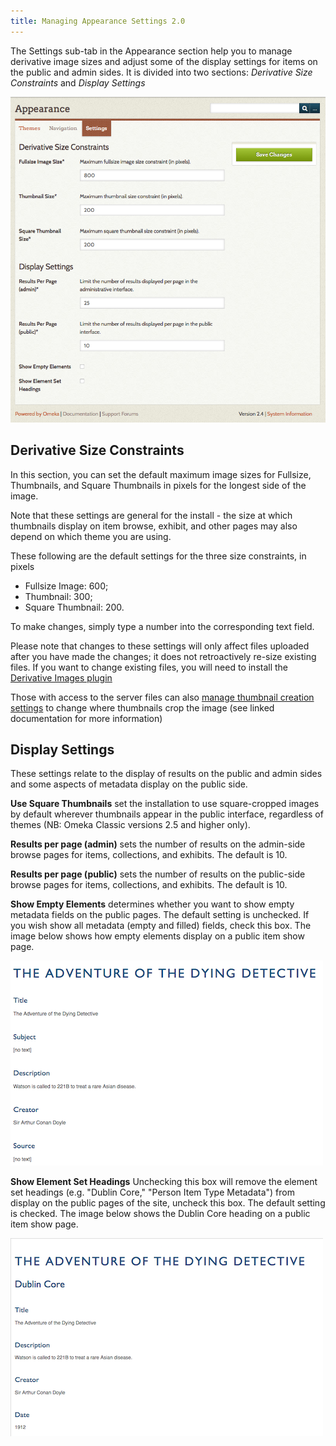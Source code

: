 ```yaml
---
title: Managing Appearance Settings 2.0
---
```


The Settings sub-tab in the Appearance section help you to manage derivative image sizes and adjust some of the display settings for items on the public and admin sides. It is divided into two sections: *Derivative Size Constraints* and *Display Settings*

![All appearance settings, screen cap.](/doc_files/appearSettings.png)

Derivative Size Constraints
----------------------------------------------------------------
In this section, you can set the default maximum image sizes for Fullsize, Thumbnails, and Square Thumbnails in pixels for the longest side of the image. 

Note that these settings are general for the install - the size at which thumbnails display on item browse, exhibit, and other pages may also depend on which theme you are using.

These following are the default settings for the three size constraints, in pixels

-   Fullsize Image: 600;
-   Thumbnail: 300;
-   Square Thumbnail: 200.

To make changes, simply type a number into the corresponding text field.

Please note that changes to these settings will only affect files uploaded after you have made the changes; it does not retroactively re-size existing files. If you want to change existing files, you will need to install the [Derivative Images plugin](../../Plugins/DerivativeImages.md)

Those with access to the server files can also [manage thumbnail creation settings](../../Technical/ConfiguringThumbnailCreation.md) to change where thumbnails crop the image (see linked documentation for more information)

Display Settings
----------------------------------------------------------------
These settings relate to the display of results on the public and admin sides and some aspects of metadata display on the public side. 

**Use Square Thumbnails** set the installation to use square-cropped images by default wherever thumbnails appear in the public interface, regardless of themes (NB: Omeka Classic versions 2.5 and higher only).

**Results per page (admin)** sets the number of results on the admin-side browse pages for items, collections, and exhibits. The default is 10.

**Results per page (public)** sets the number of results on the public-side browse pages for items, collections, and exhibits. The default is 10.

**Show Empty Elements** determines whether you want to show empty metadata fields on the public pages. The default setting is unchecked. If you wish show all metadata (empty and filled) fields, check this box. The image below shows how empty elements display on a public item show page.

![Item show page with empty elements displayed. Each empty element has “no text” where the input would be](/doc_files/showEmptyElm.png)

**Show Element Set Headings** Unchecking this box will remove the element set headings (e.g. "Dublin Core," "Person Item Type Metadata") from display on the public pages of the site, uncheck this box. The default setting is checked. The image below shows the Dublin Core heading on a public item show page.

![Item show page with heading Dublin Core above item title](/doc_files/showElmSet.png)
